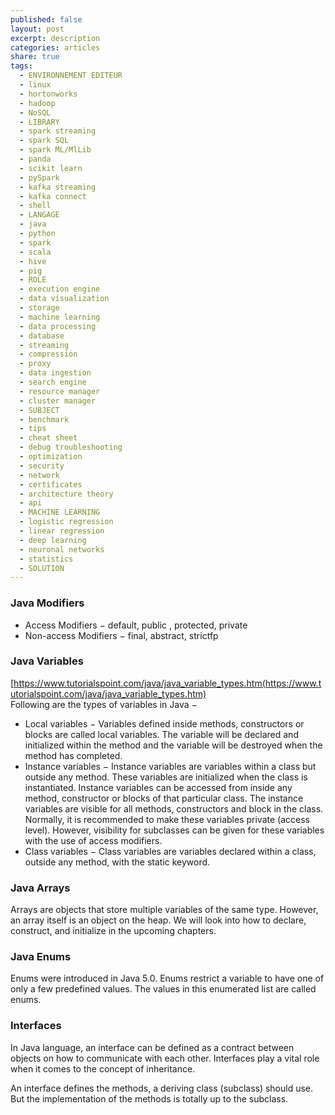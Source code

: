 ```yaml
---
published: false
layout: post
excerpt: description
categories: articles
share: true
tags:
  - ENVIRONNEMENT EDITEUR
  - linux
  - hortonworks
  - hadoop
  - NoSQL
  - LIBRARY
  - spark streaming
  - spark SQL
  - spark ML/MlLib
  - panda
  - scikit learn
  - pySpark
  - kafka streaming
  - kafka connect
  - shell
  - LANGAGE
  - java
  - python
  - spark
  - scala
  - hive
  - pig
  - ROLE
  - execution engine
  - data visualization
  - storage
  - machine learning
  - data processing
  - database
  - streaming
  - compression
  - proxy
  - data ingestion
  - search engine
  - resource manager
  - cluster manager
  - SUBJECT
  - benchmark
  - tips
  - cheat sheet
  - debug troubleshooting
  - optimization
  - security
  - network
  - certificates
  - architecture theory
  - api
  - MACHINE LEARNING
  - logistic regression
  - linear regression
  - deep learning
  - neuronal networks
  - statistics
  - SOLUTION
---
```

### Java Modifiers
- Access Modifiers − default, public , protected, private
- Non-access Modifiers − final, abstract, strictfp

### Java Variables
[https://www.tutorialspoint.com/java/java_variable_types.htm(https://www.tutorialspoint.com/java/java_variable_types.htm)	
Following are the types of variables in Java −
- Local variables − Variables defined inside methods, constructors or blocks are called local variables. The variable will be declared and initialized within the method and the variable will be destroyed when the method has completed.
- Instance variables − Instance variables are variables within a class but outside any method. These variables are initialized when the class is instantiated. Instance variables can be accessed from inside any method, constructor or blocks of that particular class. The instance variables are visible for all methods, constructors and block in the class. Normally, it is recommended to make these variables private (access level). However, visibility for subclasses can be given for these variables with the use of access modifiers.
- Class variables − Class variables are variables declared within a class, outside any method, with the static keyword.


### Java Arrays
Arrays are objects that store multiple variables of the same type. However, an array itself is an object on the heap. We will look into how to declare, construct, and initialize in the upcoming chapters.

### Java Enums
Enums were introduced in Java 5.0. Enums restrict a variable to have one of only a few predefined values. The values in this enumerated list are called enums.

### Interfaces
In Java language, an interface can be defined as a contract between objects on how to communicate with each other. Interfaces play a vital role when it comes to the concept of inheritance.

An interface defines the methods, a deriving class (subclass) should use. But the implementation of the methods is totally up to the subclass.
